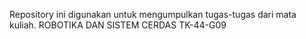 Repository ini digunakan untuk mengumpulkan tugas-tugas dari mata kuliah. ROBOTIKA DAN SISTEM CERDAS TK-44-G09
